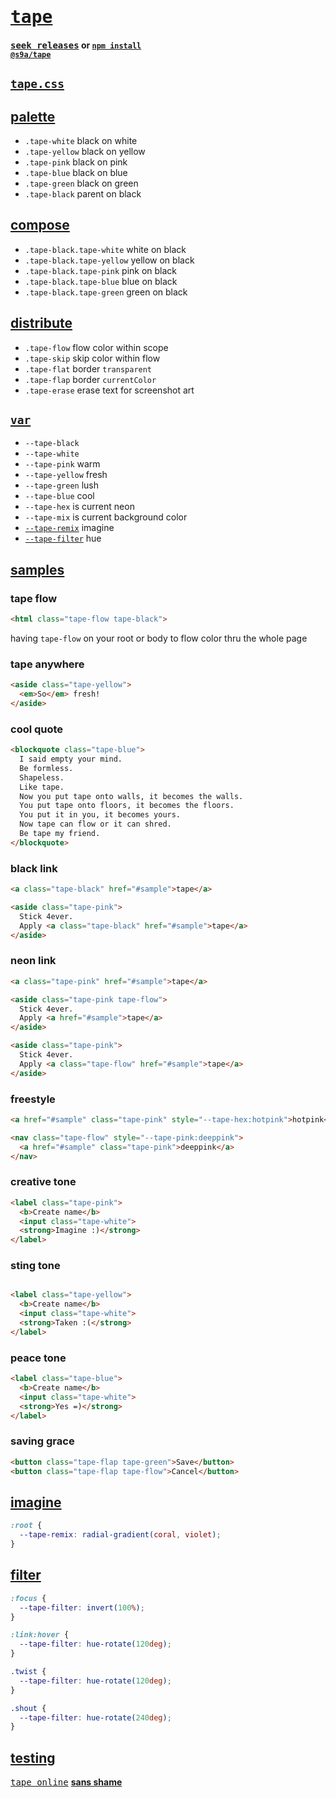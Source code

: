 # [<tt>tape</tt>](https://s9a.page/tape)

#### [<tt>seek releases</tt>](../../releases) or <code><a href="https://docs.npmjs.com/cli">npm install</a> <a href="https://npm.im/@s9a/tape">@s9a/tape</a></code>

## [`tape.css`](tape.css)

## [palette](https://s9a.page/tape)

- `.tape-white` black on white
- `.tape-yellow` black on yellow
- `.tape-pink` black on pink
- `.tape-blue` black on blue
- `.tape-green` black on green
- `.tape-black` parent on black

## [compose](https://s9a.page/tape#compose)

- `.tape-black.tape-white` white on black
- `.tape-black.tape-yellow` yellow on black
- `.tape-black.tape-pink` pink on black
- `.tape-black.tape-blue` blue on black
- `.tape-black.tape-green` green on black

## [distribute](../../releases)

- `.tape-flow` flow color within scope
- `.tape-skip` skip color within flow
- `.tape-flat` border `transparent`
- `.tape-flap` border `currentColor`
- `.tape-erase` erase text for screenshot art

## [`var`](tape.css)

- `--tape-black`
- `--tape-white`
- `--tape-pink` warm
- `--tape-yellow` fresh
- `--tape-green` lush
- `--tape-blue` cool
- `--tape-hex` is current neon
- `--tape-mix` is current background color
- [`--tape-remix`](#imagine) imagine
- [`--tape-filter`](#filter) hue

## [samples](https://s9a.page)

### tape flow

```html
<html class="tape-flow tape-black">
```

having `tape-flow` on your root or body to flow color thru the whole page

### tape anywhere

```html
<aside class="tape-yellow">
  <em>So</em> fresh!
</aside>
```

### cool quote
```html
<blockquote class="tape-blue">
  I said empty your mind.
  Be formless.
  Shapeless.
  Like tape.
  Now you put tape onto walls, it becomes the walls.
  You put tape onto floors, it becomes the floors.
  You put it in you, it becomes yours.
  Now tape can flow or it can shred.
  Be tape my friend.
</blockquote>
```

### black link

```html
<a class="tape-black" href="#sample">tape</a>
```

```html
<aside class="tape-pink">
  Stick 4ever.
  Apply <a class="tape-black" href="#sample">tape</a>
</aside>
```

### neon link

```html
<a class="tape-pink" href="#sample">tape</a>
```

```html
<aside class="tape-pink tape-flow">
  Stick 4ever.
  Apply <a href="#sample">tape</a>
</aside>
```

```html
<aside class="tape-pink">
  Stick 4ever.
  Apply <a class="tape-flow" href="#sample">tape</a>
</aside>
```

### freestyle

```html
<a href="#sample" class="tape-pink" style="--tape-hex:hotpink">hotpink</a>
```

```html
<nav class="tape-flow" style="--tape-pink:deeppink">
  <a href="#sample" class="tape-pink">deeppink</a>
</nav>
```

### creative tone

```html
<label class="tape-pink">
  <b>Create name</b>
  <input class="tape-white">
  <strong>Imagine :)</strong>
</label>
```

### sting tone

```html

<label class="tape-yellow">
  <b>Create name</b>
  <input class="tape-white">
  <strong>Taken :(</strong>
</label>
```

### peace tone

```html
<label class="tape-blue">
  <b>Create name</b>
  <input class="tape-white">
  <strong>Yes =)</strong>
</label>
```

### saving grace

```html
<button class="tape-flap tape-green">Save</button>
<button class="tape-flap tape-flow">Cancel</button>
```

## [imagine](https://developer.mozilla.org/CSS/gradient)

```css
:root {
  --tape-remix: radial-gradient(coral, violet);
}
```

## [filter](https://developer.mozilla.org/CSS/filter)

```css
:focus {
  --tape-filter: invert(100%);
}

:link:hover {
  --tape-filter: hue-rotate(120deg);
}
```

```css
.twist {
  --tape-filter: hue-rotate(120deg);
}

.shout {
  --tape-filter: hue-rotate(240deg);
}
```

## [testing](https://webmural.com/testing)

[<tt>tape online</tt>](https://s9a.page/tape) [**sans shame**](https://webmural.com/shame)
